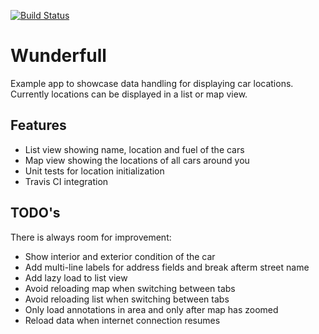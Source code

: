 [![Build Status](https://travis-ci.org/limfinity/wunderfull.svg?branch=master)](https://travis-ci.org/limfinity/wunderfull)

# Wunderfull

Example app to showcase data handling for displaying car locations. 
Currently locations can be displayed in a list or map view.

## Features

* List view showing name, location and fuel of the cars
* Map view showing the locations of all cars around you
* Unit tests for location initialization
* Travis CI integration

## TODO's

There is always room for improvement:

* Show interior and exterior condition of the car
* Add multi-line labels for address fields and break afterm street name
* Add lazy load to list view
* Avoid reloading map when switching between tabs
* Avoid reloading list when switching between tabs
* Only load annotations in area and only after map has zoomed
* Reload data when internet connection resumes

